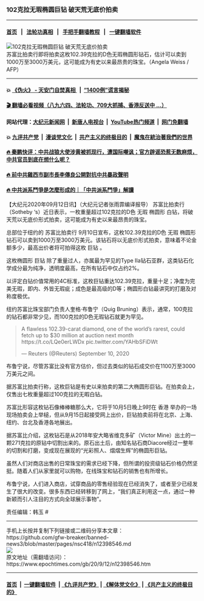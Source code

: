 ### 102克拉无瑕椭圆巨钻 破天荒无底价拍卖
------------------------

#### [首页](https://github.com/gfw-breaker/banned-news3/blob/master/README.md) &nbsp;&nbsp;|&nbsp;&nbsp; [法轮功真相](https://github.com/begood0513/basic/blob/master/README.md)  &nbsp;&nbsp;|&nbsp;&nbsp; [手把手翻墙教程](https://github.com/gfw-breaker/guides/wiki)  &nbsp;&nbsp;|&nbsp;&nbsp; [一键翻墙软件](https://github.com/gfw-breaker/nogfw/blob/master/README.md)  



<div><img alt="102克拉无瑕椭圆巨钻 破天荒无底价拍卖" class="attachment-djy_600_400 size-djy_600_400 wp-post-image" src="https://i.epochtimes.com/assets/uploads/2020/09/000_8PN742-600x400.jpg"/>
<div class="caption">
 苏富比拍卖行即将拍卖这枚102.39克拉的D色无瑕椭圆形钻石，估计可以卖到1000万至3000万美元，这可能成为有史以来最昂贵的珠宝。（Angela Weiss / AFP）
</div></div><hr/>

#### 💥 [《伪火》 - 天安门自焚真相 ](http://141.164.51.119:10000/videos/blog/weihuo.html)&nbsp; |&nbsp; [“1400例”谎言揭秘  ](http://141.164.51.119:10000/videos/blog/jiexi1400.html)

#### [ 🎬  翻墙必看视频（八九六四、法轮功、709大抓捕、香港反送中 ...）](https://github.com/gfw-breaker/links/blob/master/banned.md)

#### 网站代理：[大纪元新闻网](http://167.172.10.89:10080/gb/) &nbsp;|&nbsp; [新唐人电视台](http://167.172.10.89:8808/gb/)  &nbsp;|&nbsp; [YouTube热门频道](http://158.247.203.241/youtube.html) &nbsp;|&nbsp; [网门免翻墙](http://158.247.203.241:11000/show.aspx?name=ogHome)

#### 💥 [九评共产党](http://141.164.51.119:10000/videos/res/jiuping/)&nbsp; |&nbsp; [漫谈党文化](http://141.164.51.119:10000/videos/res/mtdwh/)&nbsp; |&nbsp; [共产主义的终极目的](http://141.164.51.119:10000/videos/res/zjmd/)&nbsp; |&nbsp; [魔鬼在統治著我們的世界](http://141.164.51.119:10000/videos/res/TheSpecter/)  

#### [ 🔥  秦鹏快评：中共战狼大使涉黄被抓现行，遭国际嘲讽；官方辟谣恐惹无数麻烦，中共官员到底在想什么呢？](http://141.164.51.119:10000/videos/news/qp03.html)

#### [ 🔥  前中共雞西市副市長李傳良公開對抗中共暴政聲明](http://141.164.51.119:10000/videos/news/../tui/index.html)

#### [ 🔥  中共派系鬥爭是怎麼形成的｜「中共派系鬥爭」解讀](http://141.164.51.119:10000/videos/news/don02.html)

<div><p>
 【大纪元2020年09月12日讯】（大纪元记者张雨霏编译报导）
 <ok href="https://www.epochtimes.com/gb/tag/%E8%8B%8F%E5%AF%8C%E6%AF%94%E6%8B%8D%E5%8D%96%E8%A1%8C.html">
  苏富比拍卖行
 </ok>
 （Sotheby ‘s）近日表示，一枚重量超过102克拉的D色
 <ok href="https://www.epochtimes.com/gb/tag/%E6%97%A0%E7%91%95.html">
  无瑕
 </ok>
 <ok href="https://www.epochtimes.com/gb/tag/%E6%A4%AD%E5%9C%86%E5%BD%A2.html">
  椭圆形
 </ok>
 白钻，将破天荒以无底价形式拍卖，这可能成为有史以来最昂贵的珠宝。
</p>
<p>
 总部位于纽约的
 <ok href="https://www.epochtimes.com/gb/tag/%E8%8B%8F%E5%AF%8C%E6%AF%94%E6%8B%8D%E5%8D%96%E8%A1%8C.html">
  苏富比拍卖行
 </ok>
 9月10日宣布，这枚102.39克拉的D色
 <ok href="https://www.epochtimes.com/gb/tag/%E6%97%A0%E7%91%95.html">
  无瑕
 </ok>
 <ok href="https://www.epochtimes.com/gb/tag/%E6%A4%AD%E5%9C%86%E5%BD%A2.html">
  椭圆形
 </ok>
 钻石可以卖到1000万至3000万美元。该钻石将以无底价形式拍卖，意味着不论金额多少，最高出价者将可拍得这枚
 <ok href="https://www.epochtimes.com/gb/tag/%E5%B7%A8%E9%92%BB.html">
  巨钻
 </ok>
 。
</p>
<p>
 这枚椭圆形
 <ok href="https://www.epochtimes.com/gb/tag/%E5%B7%A8%E9%92%BB.html">
  巨钻
 </ok>
 除了重量过人，亦属最为罕见的Type IIa钻石亚群，这类钻石化学成分最为纯净，透明度最高，在所有钻石中仅占约2%。
</p>
<p>
 以评定白钻价值常用的4C标准，这枚巨钻重达102.39克拉，重量十足；净度为完美无瑕，即内、外皆无瑕疵；成色是最高级的D等；椭圆形白钻最讲究的打磨及对称度极优。
</p>
<p>
 纽约苏富比珠宝部门负责人奎格‧布鲁宁（Quig Bruning）表示，通常，100克拉的钻石都非常少见，而100克拉的D色无瑕钻石就更为罕见。
</p>
<blockquote class="twitter-tweet" data-width="550">
 <p dir="ltr" lang="en">
  A flawless 102.39-carat diamond, one of the world’s rarest, could fetch up to $30 million at auction next month
  <ok href="https://t.co/LQe0erLWDx">
   https://t.co/LQe0erLWDx
  </ok>
  <ok href="https://t.co/YAHbSFiDWt">
   pic.twitter.com/YAHbSFiDWt
  </ok>
 </p>
 <p>
  — Reuters (@Reuters)
  <ok href="https://twitter.com/Reuters/status/1304082201709932544?ref_src=twsrc%5Etfw">
   September 10, 2020
  </ok>
 </p>
</blockquote>
<p>
</p>
<p>
 布鲁宁说，尽管苏富比没有官方估价，但过去类似的钻石成交价在1100万至3000万美元之间。
</p>
<p>
 据苏富比拍卖行称，这枚巨钻是有史以来拍卖的第二大椭圆形巨钻。在拍卖会上，仅售出七枚重量超过100克拉的无暇白钻。
</p>
<p>
 苏富比形容这枚钻石像棒棒糖那么大，它将于10月5日晚上9时在
 <ok href="https://www.epochtimes.com/gb/tag/%E9%A6%99%E6%B8%AF.html">
  香港
 </ok>
 举办的一场现场拍卖会上举槌，但从9月15日起接受网上出价，巨钻拍卖前将在北京、上海、纽约、台北及香港各地展出。
</p>
<p>
 据苏富比介绍，这枚钻石是从2018年安大略省维克多矿（Victor Mine）出土的一颗271克拉的原钻中切割出来的。原石出土后，由知名钻石商Diacore经过一整年的切割和打磨，变成现在展现的“光彩照人、熠熠生辉”的椭圆形巨钻。
</p>
<p>
 虽然人们对商店出售的日常珠宝的需求已经下降，但所谓的投资级钻石价格仍然坚挺。随着人们从家里就可以购物，在线珠宝和钻石的销售也有所增长。
</p>
<p>
 布鲁宁说，人们进入商店，试穿商品的零售经验现在已经消失了，或者至少已经发生了很大的改变。很多东西已经转移到了网上，“我们真正利用这一点，通过一种新颖而引人注目的方式向全球展示事物”。
</p>
<p>
</p>
<p>
 责任编辑：韩玉 #
</p>
</div>
<hr/>
手机上长按并复制下列链接或二维码分享本文章：<br/>
https://github.com/gfw-breaker/banned-news3/blob/master/pages/nsc418/n12398546.md <br/>
<a href='https://github.com/gfw-breaker/banned-news3/blob/master/pages/nsc418/n12398546.md'><img src='https://github.com/gfw-breaker/banned-news3/blob/master/pages/nsc418/n12398546.md.png'/></a> <br/>
原文地址（需翻墙访问）：https://www.epochtimes.com/gb/20/9/12/n12398546.htm


------------------------
#### [首页](https://github.com/gfw-breaker/banned-news3/blob/master/README.md) &nbsp;|&nbsp; [一键翻墙软件](https://github.com/gfw-breaker/nogfw/blob/master/README.md) &nbsp;| [《九评共产党》](https://github.com/gfw-breaker/9ping.md/blob/master/README.md#九评之一评共产党是什么) | [《解体党文化》](https://github.com/gfw-breaker/jtdwh.md/blob/master/README.md) | [《共产主义的终极目的》](https://github.com/gfw-breaker/gczydzjmd.md/blob/master/README.md)


<img src='http://gfw-breaker.win/banned-news3/pages/nsc418/n12398546.md' width='0px' height='0px'/>